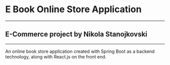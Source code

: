 # E Book Online Store Application
-----------------------------------------------------------------------------------
## E-Commerce project by Nikola Stanojkovski
-----------------------------------------------------------------------------------

An online book store application created with Spring Boot as a backend technology, along with React.js on the front end.
